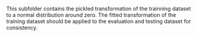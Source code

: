 This subfolder contains the pickled transformation of the trainning dataset to a normal distribution around zero. The fitted transformation of the training dataset should be applied to the evaluation and testing dataset for consistency.